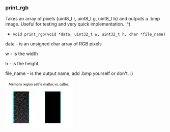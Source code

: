 ### print_rgb

Takes an array of pixels {uint8_t r, uint8_t g, uint8_t b} and outputs a .bmp image.
Useful for testing and very quick implementation. :^)

* `void print_rgb(void *data, uint32_t w, uint32_t h, char *file_name)`

<p>data - is an unsigned char array of RGB pixels</p>
<p>w - is the width</p>
<p>h - is the height</p>
<p>file_name - is the output name, add .bmp yourself or don't. :)</p>


![:^)](https://raw.githubusercontent.com/Justlol1289304/print_rgb/main/readmeimg.png)
